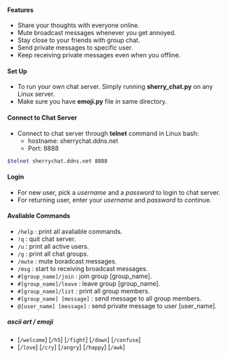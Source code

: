 #### Features
- Share your thoughts with everyone online.
- Mute broadcast messages whenever you get annoyed.
- Stay close to your friends with group chat. 
- Send private messages to specific user.
- Keep receiving private messages even when you offline.

#### Set Up
- To run your own chat server. Simply running **sherry_chat.py** on any Linux server.
- Make sure you have **emoji.py** file in same directory.

#### Connect to Chat Server
- Connect to chat server through **telnet** command in Linux bash:
  - hostname: sherrychat.ddns.net
  - Port: 8888
```bash
$telnet sherrychat.ddns.net 8888
```
#### Login
- For new user, pick a _username_ and a _password_ to login to chat server.
- For returning user, enter your _username_ and _password_ to continue.

#### Avaliable Commands
- `/help` : print all avaliable commands.
- `!q`    : quit chat server.
- `/u`    : print all active users.
- `/g`    : print all chat groups.
- `/mute` : mute boradcast messages.
- `/msg`  : start to receiving broadcast messages.
- `#[group_name]/join`        : join group [group_name].
- `#[group_name]/leave`       : leave group [group_name].
- `#[group_name]/list`        : print all group members.
- `#[group_name] [message]`   : send message to all group members.
- `@[user_name] [message]`    : send private message to user [user_name].

##### ascii art / emoji
- [`/welcome`] [`/h5`] [`/fight`] [`/down`] [`/confuse`]
- [`/love`] [`/cry`] [`/angry`] [`/happy`] [`/awk`]



